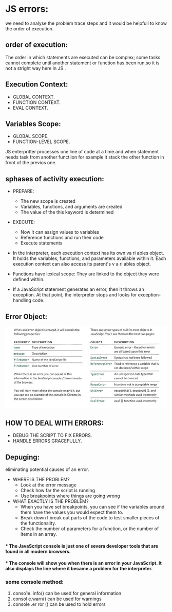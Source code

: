 # JS errors:
we need to analyse the problem trace steps and it would be helpfull to know the order of execution.
## order of execution:
The order in which statements are executed can be complex; some tasks
cannot complete until another statement or function has been run,so it is not a stright way here in JS .
## Execution Context:
- GLOBAL CONTEXT.
- FUNCTION CONTEXT.
- EVAL CONTEXT.
 
 ##  Variables Scope:
 - GLOBAL SCOPE.
 - FUNCTION-LEVEL SCOPE.

 JS enterpritter processes one line of code at a time.and when statement needs task from another functiion for example it stack the other function in front of the previos one.

 ## sphases of activity execution:
 - PREPARE:
    - The new scope is created
   - Variables, functions, and arguments are created
    - The value of the this keyword is determined
 - EXECUTE:
    - Now it can assign values to variables
    - Reference functions and run their code
    - Execute statements

- In the interpreter, each execution context has its own va ri ables object. It holds the variables, functions, and parameters available within it. Each execution context can also access its parent's v a ri ables object.
 - Functions have lexical scope: They are linked to the object they were defined within.
 - If a JavaScript statement generates an error, then it throws an exception. At that point, the interpreter stops and looks for exception-handling code.

 ## Error Object:
 ![error object](./img/ERROR-OBJECT.png)

 ## HOW TO DEAL WITH ERRORS:
 - DEBUG THE SCRIPT TO FIX ERRORS.
 - HANDLE ERRORS GRACEFULLY.
 ## Depuging:
 eliminating potential causes of an error.
 - WHERE IS THE PROBLEM?
    - Look at the error message
    - Check how far the script is running
    - Use breakpoints where things are going wrong
- WHAT EXACTLY IS THE PROBLEM?
    - When you have set breakpoints, you can see if the variables around them have the values you would expect them to.
    - Break down I break out parts of the code to test smaller pieces of the functionality.
    - Check the number of parameters for a function, or the number of items in an array.

#### * The JavaScript console is just one of severa developer tools that are found in all modern browsers.
#### * The console will show you when there is an error in your JavaScript. It also displays the line where it became a problem for the interpreter.
### some console method:
1. conso1e. info() can be used for general information
2. consol e.warn() can be used for warnings
3. console .er ror () can be used to hold errors
